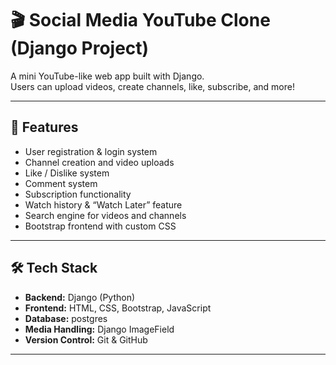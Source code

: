 # 🎬 Social Media YouTube Clone (Django Project)

A mini YouTube-like web app built with Django.  
Users can upload videos, create channels, like, subscribe, and more!

---

## 🚀 Features
- User registration & login system  
- Channel creation and video uploads  
- Like / Dislike system 
- Comment system 
- Subscription functionality  
- Watch history & “Watch Later” feature  
- Search engine for videos and channels  
- Bootstrap frontend with custom CSS  


---

## 🛠️ Tech Stack
- **Backend:** Django (Python)  
- **Frontend:** HTML, CSS, Bootstrap, JavaScript  
- **Database:** postgres  
- **Media Handling:** Django ImageField  
- **Version Control:** Git & GitHub  

---
